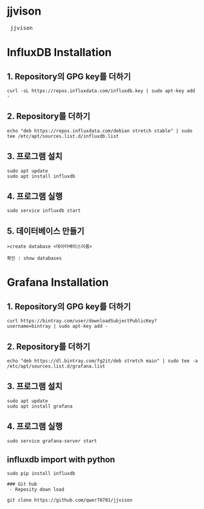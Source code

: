 # jjvison

<pre> jjvison </pre>

# InfluxDB Installation

## 1. Repository의 GPG key를 더하기
```
curl -sL https://repos.influxdata.com/influxdb.key | sudo apt-key add -
```

## 2. Repository를 더하기
```
echo "deb https://repos.influxdata.com/debian stretch stable" | sudo tee /etc/apt/sources.list.d/influxdb.list
```

## 3. 프로그램 설치
```
sudo apt update
sudo apt install influxdb
```

## 4. 프로그램 실행
```
sudo service influxdb start
```
## 5. 데이터베이스 만들기
```
>create database <데이터베이스이름>
```
```
확인 : show databases 
```
# Grafana Installation

## 1. Repository의 GPG key를 더하기
```
curl https://bintray.com/user/downloadSubjectPublicKey?username=bintray | sudo apt-key add -
```

## 2. Repository를 더하기
```
echo "deb https://dl.bintray.com/fg2it/deb stretch main" | sudo tee -a /etc/apt/sources.list.d/grafana.list
```

## 3. 프로그램 설치
```
sudo apt update
sudo apt install grafana
```

## 4. 프로그램 실행
```
sudo service grafana-server start
```
## influxdb import with python
```
sudo pip install influxdb
```

```
### Git hub
 - Reposity down load
```
```
git clone https://github.com/qwer78781/jjvison
```
